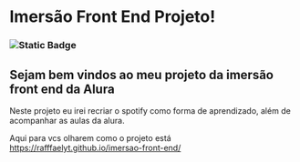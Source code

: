 # Imersão Front End Projeto!
### ![Static Badge](https://img.shields.io/badge/Status-Incompleto-red)
## Sejam bem vindos ao meu projeto da imersão front end da Alura
Neste projeto eu irei recriar o spotify como forma de aprendizado, além de acompanhar as aulas da alura.

Aqui para vcs olharem como o projeto está
https://rafffaelyt.github.io/imersao-front-end/
